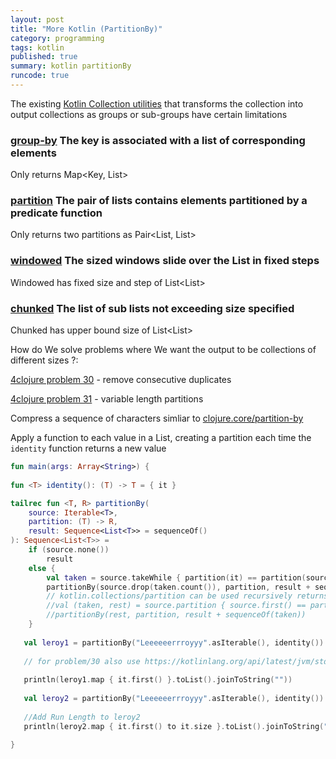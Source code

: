 ```yaml
---
layout: post
title: "More Kotlin (PartitionBy)"
category: programming
tags: kotlin
published: true
summary: kotlin partitionBy
runcode: true
---
```


The existing [Kotlin Collection utilities](https://kotlinlang.org/docs/collections-overview.html) that transforms the collection into output collections as groups or sub-groups have certain limitations

### [group-by](https://kotlinlang.org/api/latest/jvm/stdlib/kotlin.collections/group-by.html) The key is associated with a list of corresponding elements
Only returns Map<Key, List>

### [partition](https://kotlinlang.org/api/latest/jvm/stdlib/kotlin.collections/partition.html) The pair of lists contains elements partitioned by a predicate function
Only returns two partitions as Pair<List, List>

### [windowed](https://kotlinlang.org/api/latest/jvm/stdlib/kotlin.collections/windowed.html) The sized windows slide over the List in fixed steps  
Windowed has fixed size and step of List<List<T>>

### [chunked](https://kotlinlang.org/api/latest/jvm/stdlib/kotlin.collections/chunked.html) The list of sub lists not exceeding size specified  
Chunked has upper bound size of List<List<T>>

How do We solve problems where We want the output to be collections of different sizes ?:

[4clojure problem 30](https://www.4clojure.com/problem/30) - remove consecutive duplicates 

[4clojure problem 31](https://www.4clojure.com/problem/31) - variable length partitions 

Compress a sequence of characters simliar to [clojure.core/partition-by](https://clojuredocs.org/clojure.core/partition-by) 

Apply a function to each value in a List, creating a partition each time the `identity` function returns a new value 

```  kotlin
fun main(args: Array<String>) {
   
fun <T> identity(): (T) -> T = { it }

tailrec fun <T, R> partitionBy(
    source: Iterable<T>,
    partition: (T) -> R,
    result: Sequence<List<T>> = sequenceOf()
): Sequence<List<T>> =
    if (source.none())
        result
    else {
        val taken = source.takeWhile { partition(it) == partition(source.first()) }
        partitionBy(source.drop(taken.count()), partition, result + sequenceOf(taken))
        // kotlin.collections/partition can be used recursively returns pair of ArrayList
        //val (taken, rest) = source.partition { source.first() == partition(it) }
        //partitionBy(rest, partition, result + sequenceOf(taken))
    }
    
   val leroy1 = partitionBy("Leeeeeerrroyyy".asIterable(), identity())
   
   // for problem/30 also use https://kotlinlang.org/api/latest/jvm/stdlib/kotlin.collections/distinct.html 
   
   println(leroy1.map { it.first() }.toList().joinToString("")) 
   
   val leroy2 = partitionBy("Leeeeeerrroyyy".asIterable(), identity())
   
   //Add Run Length to leroy2
   println(leroy2.map { it.first() to it.size }.toList().joinToString(":"))    
   
}
```
